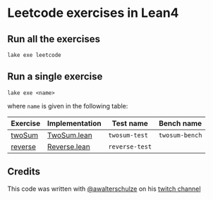 # Leetcode exercises in Lean4

## Run all the exercises

```
lake exe leetcode
```

## Run a single exercise

```
lake exe <name>
```

where `name` is given in the following table:

| Exercise | Implementation | Test name | Bench name |
| -------- | -------------- | --------- | ---------- |
| [twoSum](https://leetcode.com/problems/two-sum/) | [TwoSum.lean](./Leetcode/TwoSum.lean) |  `twosum-test` | `twosum-bench` |
| [reverse](https://leetcode.com/problems/reverse-integer/) | [Reverse.lean](./Leetcode/Reverse.lean) |  `reverse-test` | |

## Credits

This code was written with [@awalterschulze](https://github.com/awalterschulze) on his [twitch channel](https://www.twitch.tv/videos/1907381658)